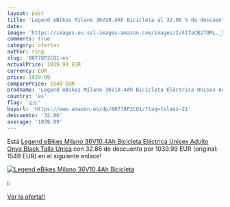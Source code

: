 ```yaml
---
layout: post
title: 'Legend eBikes Milano 36V10.4Ah Bicicleta al 32.86 % de descuento'
date: 
image: 'https://images-eu.ssl-images-amazon.com/images/I/41TaCB27OML._SL200_.jpg'
comments: true
category: ofertas
author: ring
slug: 'B0778P2CQ1-es'
actualPrice: 1039.99 EUR
currency: EUR
price: 1039.99
comparePrice: 1549 EUR
prodname: 'Legend eBikes Milano 36V10.4Ah Bicicleta Eléctrica Unisex Adulto  Onyx Black  Talla Única'
country: 'es'
flag: '🇪🇸'
buyurl: 'https://www.amazon.es/dp/B0778P2CQ1/?tag=tolees-21'
descuento: '32.86'
average: '1039.99'
---
```


Está [Legend eBikes Milano 36V10.4Ah Bicicleta Eléctrica Unisex Adulto  Onyx Black  Talla Única](https://www.amazon.es/dp/B0778P2CQ1/?tag=tolees-21) con 32.86 de descuento por 1039.99 EUR (original: 1549 EUR) en el siguiente enlace!

[![Legend eBikes Milano 36V10.4Ah Bicicleta](https://images-eu.ssl-images-amazon.com/images/I/41TaCB27OML._SL200_.jpg)](https://www.amazon.es/dp/B0778P2CQ1/?tag=tolees-21)

ℹ️:


[Ver la oferta!!](https://www.amazon.es/dp/B0778P2CQ1/?tag=tolees-21)
